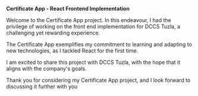 **Certificate App - React Frontend Implementation**

Welcome to the Certificate App project. In this endeavour, I had the privilege of working on the front end implementation for DCCS Tuzla, a challenging yet rewarding experience.

The Certificate App exemplifies my commitment to learning and adapting to new technologies, as I tackled React for the first time.

I am excited to share this project with DCCS Tuzla, with the hope that it aligns with the company's goals.

Thank you for considering my Certificate App project, and I look forward to discussing it further with you
